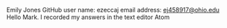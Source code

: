 Emily Jones
GitHub user name: ezeccaj
email address: ej458917@ohio.edu
Hello Mark. I recorded my answers in the text editor Atom

